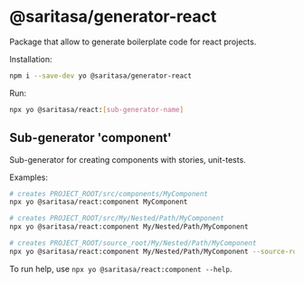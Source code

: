 # @saritasa/generator-react

Package that allow to generate boilerplate code for react projects.

Installation:
```bash
npm i --save-dev yo @saritasa/generator-react
```

Run:
```bash
npx yo @saritasa/react:[sub-generator-name]
```


## Sub-generator 'component'

Sub-generator for creating components with stories, unit-tests.

Examples:
```bash
# creates PROJECT_ROOT/src/components/MyComponent
npx yo @saritasa/react:component MyComponent

# creates PROJECT_ROOT/src/My/Nested/Path/MyComponent
npx yo @saritasa/react:component My/Nested/Path/MyComponent

# creates PROJECT_ROOT/source_root/My/Nested/Path/MyComponent
npx yo @saritasa/react:component My/Nested/Path/MyComponent --source-root=source_root
```

To run help, use `npx yo @saritasa/react:component --help`.
